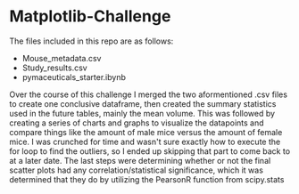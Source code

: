 # Matplotlib-Challenge

The files included in this repo are as follows:
- Mouse_metadata.csv
- Study_results.csv
- pymaceuticals_starter.ibynb

Over the course of this challenge I merged the two aformentioned .csv files to create one conclusive dataframe, then created the summary statistics used in the future tables, mainly the mean volume. This was followed by creating a series of charts and graphs to visualize the datapoints and compare things like the amount of male mice versus the amount of female mice. I was crunched for time and wasn't sure exactly how to execute the for loop to find the outliers, so I ended up skipping that part to come back to at a later date. The last steps were determining whether or not the final scatter plots had any correlation/statistical significance, which it was determined that they do by utilizing the PearsonR function from scipy.stats
